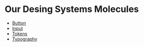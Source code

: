 # Our Desing Systems Molecules

- [Button](/button)
- [Input](https://github.com/TdfGomes/dwslerna/blob/master/packages/input)
- [Tokens](https://github.com/TdfGomes/dwslerna/blob/master/packages/tokens)
- [Typography](https://github.com/TdfGomes/dwslerna/blob/master/packages/typography)
